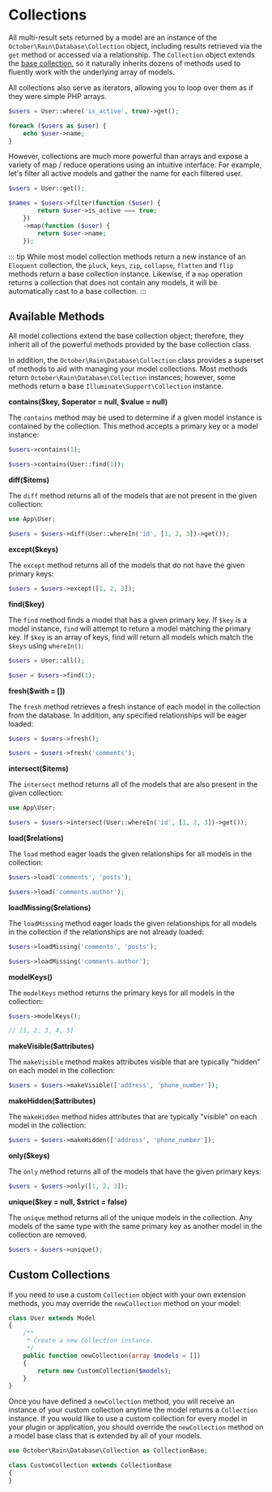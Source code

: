 # Collections

All multi-result sets returned by a model are an instance of the `October\Rain\Database\Collection` object, including results retrieved via the `get` method or accessed via a relationship. The `Collection` object extends the [base collection](../services/collections.md), so it naturally inherits dozens of methods used to fluently work with the underlying array of models.

All collections also serve as iterators, allowing you to loop over them as if they were simple PHP arrays.

```php
$users = User::where('is_active', true)->get();

foreach ($users as $user) {
    echo $user->name;
}
```

However, collections are much more powerful than arrays and expose a variety of map / reduce operations using an intuitive interface. For example, let's filter all active models and gather the name for each filtered user.

```php
$users = User::get();

$names = $users->filter(function ($user) {
        return $user->is_active === true;
    })
    ->map(function ($user) {
        return $user->name;
    });
```

::: tip
While most model collection methods return a new instance of an `Eloquent` collection, the `pluck`, `keys`, `zip`, `collapse`, `flatten` and `flip` methods return a base collection instance. Likewise, if a `map` operation returns a collection that does not contain any models, it will be automatically cast to a base collection.
:::

## Available Methods

All model collections extend the base collection object; therefore, they inherit all of the powerful methods provided by the base collection class.

In addition, the `October\Rain\Database\Collection` class provides a superset of methods to aid with managing your model collections. Most methods return `October\Rain\Database\Collection` instances; however, some methods return a base `Illuminate\Support\Collection` instance.

**contains($key, $operator = null, $value = null)**

The `contains` method may be used to determine if a given model instance is contained by the collection. This method accepts a primary key or a model instance:

```php
$users->contains(1);

$users->contains(User::find(1));
```

**diff($items)**

The `diff` method returns all of the models that are not present in the given collection:

```php
use App\User;

$users = $users->diff(User::whereIn('id', [1, 2, 3])->get());
```

**except($keys)**

The `except` method returns all of the models that do not have the given primary keys:

```php
$users = $users->except([1, 2, 3]);
```

**find($key)**

The `find` method finds a model that has a given primary key. If `$key` is a model instance, `find` will attempt to return a model matching the primary key. If `$key` is an array of keys, find will return all models which match the `$keys` using `whereIn()`:

```php
$users = User::all();

$user = $users->find(1);
```

**fresh($with = [])**

The `fresh` method retrieves a fresh instance of each model in the collection from the database. In addition, any specified relationships will be eager loaded:

```php
$users = $users->fresh();

$users = $users->fresh('comments');
```

**intersect($items)**

The `intersect` method returns all of the models that are also present in the given collection:

```php
use App\User;

$users = $users->intersect(User::whereIn('id', [1, 2, 3])->get());
```

**load($relations)**

The `load` method eager loads the given relationships for all models in the collection:

```php
$users->load('comments', 'posts');

$users->load('comments.author');
```

**loadMissing($relations)**

The `loadMissing` method eager loads the given relationships for all models in the collection if the relationships are not already loaded:

```php
$users->loadMissing('comments', 'posts');

$users->loadMissing('comments.author');
```

**modelKeys()**

The `modelKeys` method returns the primary keys for all models in the collection:

```php
$users->modelKeys();

// [1, 2, 3, 4, 5]
```

**makeVisible($attributes)**

The `makeVisible` method makes attributes visible that are typically "hidden" on each model in the collection:

```php
$users = $users->makeVisible(['address', 'phone_number']);
```

**makeHidden($attributes)**

The `makeHidden` method hides attributes that are typically "visible" on each model in the collection:

```php
$users = $users->makeHidden(['address', 'phone_number']);
```

**only($keys)**

The `only` method returns all of the models that have the given primary keys:

```php
$users = $users->only([1, 2, 3]);
```

**unique($key = null, $strict = false)**

The `unique` method returns all of the unique models in the collection. Any models of the same type with the same primary key as another model in the collection are removed.

```php
$users = $users->unique();
```

## Custom Collections

If you need to use a custom `Collection` object with your own extension methods, you may override the `newCollection` method on your model:

```php
class User extends Model
{
    /**
     * Create a new Collection instance.
     */
    public function newCollection(array $models = [])
    {
        return new CustomCollection($models);
    }
}
```

Once you have defined a `newCollection` method, you will receive an instance of your custom collection anytime the model returns a `Collection` instance. If you would like to use a custom collection for every model in your plugin or application, you should override the `newCollection` method on a model base class that is extended by all of your models.

```php
use October\Rain\Database\Collection as CollectionBase;

class CustomCollection extends CollectionBase
{
}
```
